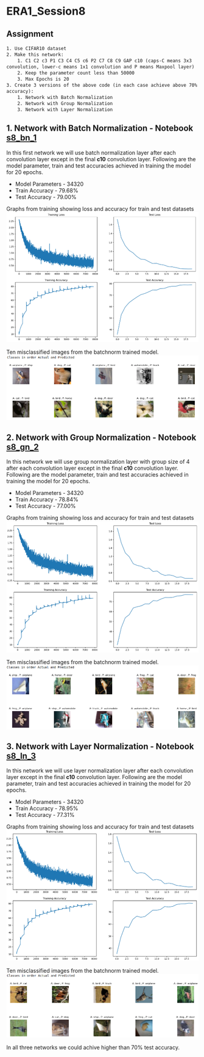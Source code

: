 # ERA1_Session8
## Assignment
    1. Use CIFAR10 dataset 
    2. Make this network: 
        1. C1 C2 c3 P1 C3 C4 C5 c6 P2 C7 C8 C9 GAP c10 (caps-C means 3x3 convolution, lower-c means 1x1 convolution and P means Maxpool layer)
        2. Keep the parameter count less than 50000 
        3. Max Epochs is 20 
    3. Create 3 versions of the above code (in each case achieve above 70% accuracy): 
        1. Network with Batch Normalization 
        2. Network with Group Normalization 
        3. Network with Layer Normalization 

## 1. Network with Batch Normalization - Notebook [s8_bn_1](https://github.com/sdev2030/ERA1_Session8/s8_bn_1.ipynb)
In this first network we will use batch normalization layer after each convolution layer except in the final **c10** convolution layer. 
Following are the model parameter, train and test accuracies achieved in training the model for 20 epochs.
- Model Parameters - 34320
- Train Accuracy - 79.68%
- Test Accuracy - 79.00%

Graphs from training showing loss and accuracy for train and test datasets
![Batch Norm Graphs](https://github.com/sdev2030/ERA1_Session8/blob/main/images/BN_training_graphs.png)

Ten misclassified images from the batchnorm trained model.
![Batch Norm misclassied images](https://github.com/sdev2030/ERA1_Session8/blob/main/images/BN_wrong_classified.png)

## 2. Network with Group Normalization - Notebook [s8_gn_2](https://github.com/sdev2030/ERA1_Session8/s8_gn_2.ipynb)
In this network we will use group normalization layer with group size of 4 after each convolution layer except in the final **c10** convolution layer. 
Following are the model parameter, train and test accuracies achieved in training the model for 20 epochs.
- Model Parameters - 34320
- Train Accuracy - 78.84%
- Test Accuracy - 77.00%

Graphs from training showing loss and accuracy for train and test datasets
![Group Norm Graphs](https://github.com/sdev2030/ERA1_Session8/blob/main/images/GN_training_graphs.png)

Ten misclassified images from the batchnorm trained model.
![Group Norm misclassied images](https://github.com/sdev2030/ERA1_Session8/blob/main/images/GN_wrong_classified.png)

## 3. Network with Layer Normalization - Notebook [s8_ln_3](https://github.com/sdev2030/ERA1_Session8/s8_ln_3.ipynb)
In this network we will use layer normalization layer after each convolution layer except in the final **c10** convolution layer. 
Following are the model parameter, train and test accuracies achieved in training the model for 20 epochs.
- Model Parameters - 34320
- Train Accuracy - 78.95%
- Test Accuracy - 77.31%

Graphs from training showing loss and accuracy for train and test datasets
![Layer Norm Graphs](https://github.com/sdev2030/ERA1_Session8/blob/main/images/LN_training_graphs.png)

Ten misclassified images from the batchnorm trained model.
![Layer Norm misclassied images](https://github.com/sdev2030/ERA1_Session8/blob/main/images/LN_wrong_classified.png)

In all three networks we could achive higher than 70% test accuracy.  
